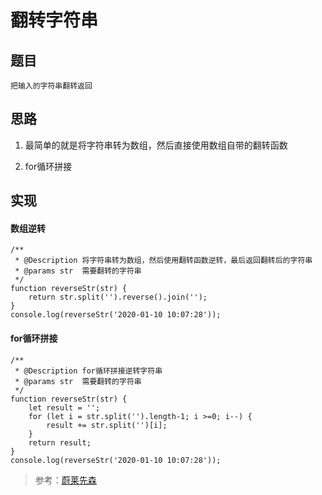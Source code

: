 <!--
 * @Description: 翻转字符串
 * @Date: 2020-01-10 10:03:31
 * @LastEditors  : phoebus
 * @LastEditTime : 2020-01-10 10:15:34
 -->

 # 翻转字符串

 ## 题目

	把输入的字符串翻转返回

## 思路

1. 最简单的就是将字符串转为数组，然后直接使用数组自带的翻转函数

2. for循环拼接

## 实现

#### 数组逆转

``` JS
/**
 * @Description 将字符串转为数组，然后使用翻转函数逆转，最后返回翻转后的字符串
 * @params str	需要翻转的字符串
 */
function reverseStr(str) {
	return str.split('').reverse().join('');
}
console.log(reverseStr('2020-01-10 10:07:28'));
```

#### for循环拼接

``` JS
/**
 * @Description for循环拼接逆转字符串
 * @params str	需要翻转的字符串
 */
function reverseStr(str) {
	let result = '';
	for (let i = str.split('').length-1; i >=0; i--) {
		result += str.split('')[i];
	}
	return result;
}
console.log(reverseStr('2020-01-10 10:07:28'));
```

> 参考：[蔚莱先森](https://blog.csdn.net/mr_javascript/article/details/79779598)
